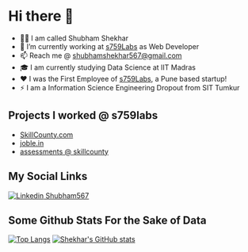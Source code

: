 
# Hi there 👋
- 🙋‍♂️ I am called Shubham Shekhar
- 🔭 I’m currently working at [s759Labs](https://s759labs.com) as Web Developer
- 📫 Reach me @ shubhamshekhar567@gmail.com
- 🎓 I am currently studying Data Science at IIT Madras
- ❤️ I was the First Employee of [s759Labs](https://s759labs.com), a Pune based startup! 
- ⚡ I am a Information Science Engineering Dropout from SIT Tumkur


## Projects I worked @ s759labs
- [SkillCounty.com](https://skillcounty.com)
- [joble.in](https://joble.in)
- [assessments @ skillcounty](https://www.skillcounty.com/assess/)


## My Social Links
[![Linkedin](https://i.stack.imgur.com/gVE0j.png) Shubham567](https://www.linkedin.com/in/shubham567)


## Some Github Stats For the Sake of Data
[![Top Langs](https://github-readme-stats.vercel.app/api/top-langs/?username=shubham567&theme=tokyonight&count_private=true&layout=compact&langs_count=8)](https://github.com/Shubham567/)
[![Shekhar's GitHub stats](https://github-readme-stats.vercel.app/api?username=shubham567&theme=tokyonight&count_private=true&show_icons=true)](https://github.com/Shubham567/)




